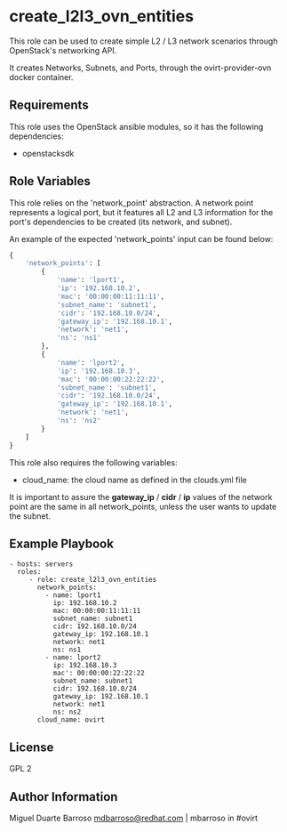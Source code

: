 create_l2l3_ovn_entities
=========

This role can be used to create simple L2 / L3 network scenarios through
OpenStack's networking API.

It creates Networks, Subnets, and Ports, through the ovirt-provider-ovn
docker container.

Requirements
------------

This role uses the OpenStack ansible modules, so it has the following
dependencies:

- openstacksdk

Role Variables
--------------

This role relies on the 'network_point' abstraction.
A network point represents a logical port, but it features all L2 and L3
information for the port's dependencies to be created (its network, and
subnet).

An example of the expected 'network_points' input can be found below:
```python
{
    'network_points': [
        {
            'name': 'lport1',
            'ip': '192.168.10.2',
            'mac': '00:00:00:11:11:11',
            'subnet_name': 'subnet1',
            'cidr': '192.168.10.0/24',
            'gateway_ip': '192.168.10.1',
            'network': 'net1',
            'ns': 'ns1'
        },
        {
            'name': 'lport2',
            'ip': '192.168.10.3',
            'mac': '00:00:00:22:22:22',
            'subnet_name': 'subnet1',
            'cidr': '192.168.10.0/24',
            'gateway_ip': '192.168.10.1',
            'network': 'net1',
            'ns': 'ns2'
        }
    ]
}
```

This role also requires the following variables:
  - cloud_name: the cloud name as defined in the clouds.yml file

It is important to assure the **gateway_ip** / **cidr** / **ip** values of the
network point are the same in all network_points, unless the user wants to
update the subnet.

Example Playbook
----------------

    - hosts: servers
      roles:
         - role: create_l2l3_ovn_entities
           network_points:
             - name: lport1
               ip: 192.168.10.2
               mac: 00:00:00:11:11:11
               subnet_name: subnet1
               cidr: 192.168.10.0/24
               gateway_ip: 192.168.10.1
               network: net1
               ns: ns1
             - name: lport2
               ip: 192.168.10.3
               mac': 00:00:00:22:22:22
               subnet_name: subnet1
               cidr: 192.168.10.0/24
               gateway_ip: 192.168.10.1
               network: net1
               ns: ns2
           cloud_name: ovirt

License
-------

GPL 2

Author Information
------------------

Miguel Duarte Barroso <mdbarroso@redhat.com> | mbarroso in #ovirt
